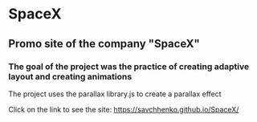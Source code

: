# SpaceX
## Promo site of the company "SpaceX"

### The goal of the project was the practice of creating adaptive layout and creating animations

The project uses the parallax library.js to create a parallax effect

Click on the link to see the site: https://savchhenko.github.io/SpaceX/ 
